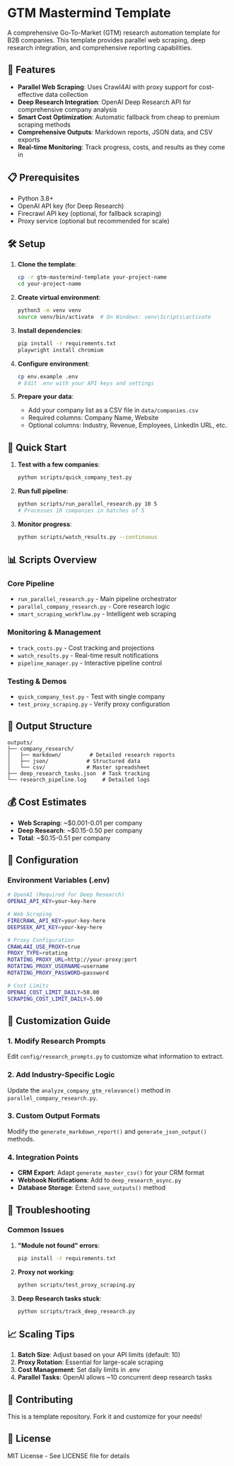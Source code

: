 # GTM Mastermind Template

A comprehensive Go-To-Market (GTM) research automation template for B2B companies. This template provides parallel web scraping, deep research integration, and comprehensive reporting capabilities.

## 🚀 Features

- **Parallel Web Scraping**: Uses Crawl4AI with proxy support for cost-effective data collection
- **Deep Research Integration**: OpenAI Deep Research API for comprehensive company analysis
- **Smart Cost Optimization**: Automatic fallback from cheap to premium scraping methods
- **Comprehensive Outputs**: Markdown reports, JSON data, and CSV exports
- **Real-time Monitoring**: Track progress, costs, and results as they come in

## 📋 Prerequisites

- Python 3.8+
- OpenAI API key (for Deep Research)
- Firecrawl API key (optional, for fallback scraping)
- Proxy service (optional but recommended for scale)

## 🛠️ Setup

1. **Clone the template**:
   ```bash
   cp -r gtm-mastermind-template your-project-name
   cd your-project-name
   ```

2. **Create virtual environment**:
   ```bash
   python3 -m venv venv
   source venv/bin/activate  # On Windows: venv\Scripts\activate
   ```

3. **Install dependencies**:
   ```bash
   pip install -r requirements.txt
   playwright install chromium
   ```

4. **Configure environment**:
   ```bash
   cp env.example .env
   # Edit .env with your API keys and settings
   ```

5. **Prepare your data**:
   - Add your company list as a CSV file in `data/companies.csv`
   - Required columns: Company Name, Website
   - Optional columns: Industry, Revenue, Employees, LinkedIn URL, etc.

## 🚦 Quick Start

1. **Test with a few companies**:
   ```bash
   python scripts/quick_company_test.py
   ```

2. **Run full pipeline**:
   ```bash
   python scripts/run_parallel_research.py 10 5
   # Processes 10 companies in batches of 5
   ```

3. **Monitor progress**:
   ```bash
   python scripts/watch_results.py --continuous
   ```

## 📊 Scripts Overview

### Core Pipeline
- `run_parallel_research.py` - Main pipeline orchestrator
- `parallel_company_research.py` - Core research logic
- `smart_scraping_workflow.py` - Intelligent web scraping

### Monitoring & Management
- `track_costs.py` - Cost tracking and projections
- `watch_results.py` - Real-time result notifications
- `pipeline_manager.py` - Interactive pipeline control

### Testing & Demos
- `quick_company_test.py` - Test with single company
- `test_proxy_scraping.py` - Verify proxy configuration

## 📁 Output Structure

```
outputs/
├── company_research/
│   ├── markdown/         # Detailed research reports
│   ├── json/            # Structured data
│   └── csv/             # Master spreadsheet
├── deep_research_tasks.json  # Task tracking
└── research_pipeline.log     # Detailed logs
```

## 💰 Cost Estimates

- **Web Scraping**: ~$0.001-0.01 per company
- **Deep Research**: ~$0.15-0.50 per company
- **Total**: ~$0.15-0.51 per company

## 🔧 Configuration

### Environment Variables (.env)

```bash
# OpenAI (Required for Deep Research)
OPENAI_API_KEY=your-key-here

# Web Scraping
FIRECRAWL_API_KEY=your-key-here
DEEPSEEK_API_KEY=your-key-here

# Proxy Configuration
CRAWL4AI_USE_PROXY=true
PROXY_TYPE=rotating
ROTATING_PROXY_URL=http://your-proxy:port
ROTATING_PROXY_USERNAME=username
ROTATING_PROXY_PASSWORD=password

# Cost Limits
OPENAI_COST_LIMIT_DAILY=50.00
SCRAPING_COST_LIMIT_DAILY=5.00
```

## 🎯 Customization Guide

### 1. Modify Research Prompts
Edit `config/research_prompts.py` to customize what information to extract.

### 2. Add Industry-Specific Logic
Update the `analyze_company_gtm_relevance()` method in `parallel_company_research.py`.

### 3. Custom Output Formats
Modify the `generate_markdown_report()` and `generate_json_output()` methods.

### 4. Integration Points
- **CRM Export**: Adapt `generate_master_csv()` for your CRM format
- **Webhook Notifications**: Add to `deep_research_async.py`
- **Database Storage**: Extend `save_outputs()` method

## 🚨 Troubleshooting

### Common Issues

1. **"Module not found" errors**:
   ```bash
   pip install -r requirements.txt
   ```

2. **Proxy not working**:
   ```bash
   python scripts/test_proxy_scraping.py
   ```

3. **Deep Research tasks stuck**:
   ```bash
   python scripts/track_deep_research.py
   ```

## 📈 Scaling Tips

1. **Batch Size**: Adjust based on your API limits (default: 10)
2. **Proxy Rotation**: Essential for large-scale scraping
3. **Cost Management**: Set daily limits in .env
4. **Parallel Tasks**: OpenAI allows ~10 concurrent deep research tasks

## 🤝 Contributing

This is a template repository. Fork it and customize for your needs!

## 📄 License

MIT License - See LICENSE file for details